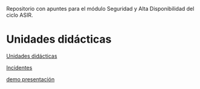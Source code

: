 Repositorio con apuntes para el módulo Seguridad y Alta Disponibilidad del ciclo ASIR.

# Unidades didácticas

[Unidades didácticas](index.md)

[Incidentes](incidentes.md)

[demo presentación](UD1/slides/demo.md)


